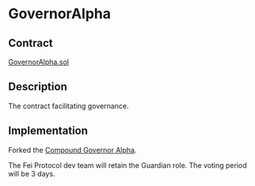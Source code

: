 # GovernorAlpha

## Contract

[GovernorAlpha.sol](https://github.com/fei-protocol/fei-protocol-core/blob/master/contracts/dao/GovernorAlpha.sol)

## Description

The contract facilitating governance.

## Implementation

Forked the [Compound Governor Alpha](https://github.com/compound-finance/compound-protocol/blob/master/contracts/Governance/GovernorAlpha.sol).

The Fei Protocol dev team will retain the Guardian role. The voting period will be 3 days.


